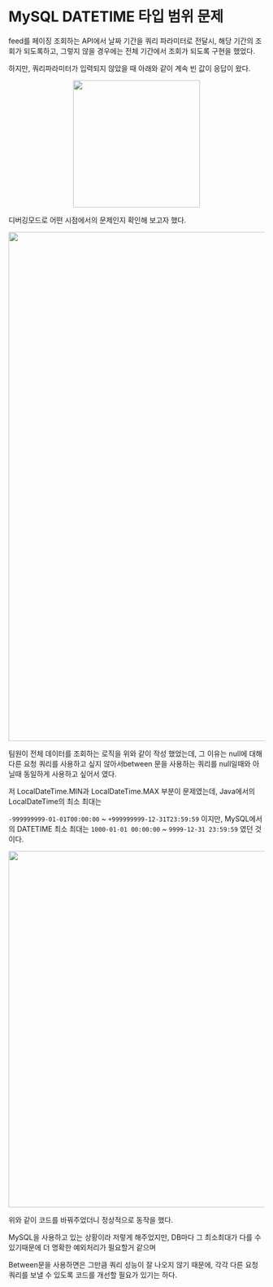 # MySQL DATETIME 타입 범위 문제

feed를 페이징 조회하는 API에서 날짜 기간을 쿼리 파라미터로 전달시, 해당 기간의 조회가 되도록하고, 그렇지 않을 경우에는 전체 기간에서 조회가 되도록 구현을 했었다.

하지만, 쿼리파라미터가 입력되지 않았을 때 아래와 같이 계속 빈 값이 응답이 왔다.

<div align="center"><img width="250" src="https://github.com/user-attachments/assets/e6392941-0496-4c49-84c2-48fe90454fdb" /></div>

디버깅모드로 어떤 시점에서의 문제인지 확인해 보고자 했다.

<div align="center"><img width="1000" src="https://github.com/user-attachments/assets/4f7d185b-e222-494f-b649-bb355c58e950" /></div>

팀원이 전체 데이터를 조회하는 로직을 위와 같이 작성 했었는데, 그 이유는 null에 대해 다른 요청 쿼리를 사용하고 싶지 않아서between 문을 사용하는 쿼리를 null일때와 아닐때 동일하게 사용하고 싶어서 였다.

저 LocalDateTime.MIN과 LocalDateTime.MAX 부분이 문제였는데, Java에서의 LocalDateTime의 최소 최대는

`-999999999-01-01T00:00:00` ~ `+999999999-12-31T23:59:59` 이지만, MySQL에서의 DATETIME 최소 최대는 `1000-01-01 00:00:00` ~ `9999-12-31 23:59:59` 였던 것이다.

<div align="center"><img width="700" src="https://github.com/user-attachments/assets/98eb7b4e-6d4d-4fd4-a6e0-365c7dafc8ee" /></div>

위와 같이 코드를 바꿔주었더니 정상적으로 동작을 했다.

MySQL을 사용하고 있는 상황이라 저렇게 해주었지만, DB마다 그 최소최대가 다를 수 있기때문에 더 명확한 예외처리가 필요할거 같으며

Between문을 사용하면은 그만큼 쿼리 성능이 잘 나오지 않기 때문에, 각각 다른 요청 쿼리를 보낼 수 있도록 코드를 개선할 필요가 있기는 하다.